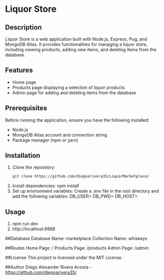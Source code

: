 # Liquor Store

## Description
Liquor Store is a web application built with Node.js, Express, Pug, and MongoDB Atlas. It provides functionalities for managing a liquor store, including viewing products, adding new items, and deleting items from the database.

## Features
- Home page
- Products page displaying a selection of liquor products
- Admin page for adding and deleting items from the database

## Prerequisites
Before running the application, ensure you have the following installed:
- Node.js
- MongoDB Atlas account and connection string
- Package manager (npm or yarn)

## Installation
1. Clone the repository:
   ```bash
   git clone https://github.com/diegoarivera35/LiquorMarketplace/
2. Install dependencies:
   npm install
3. Set up environment variables:
   Create a .env file in the root directory and add the following variables:
  DB_USER=
  DB_PWD=
  DB_HOST=

## Usage
 1. npm run dev
 2. http://localhost:8888

##Database
  Database Name: marketplace
  Collection Name: whiskeys

##Routes
  Home Page: /
  Products Page: /products
  Admin Page: /admin

##License
  This project is licensed under the MIT License.

##Author
  Diego Alexander Rivera Acosta - https://github.com/diegoarivera35/
